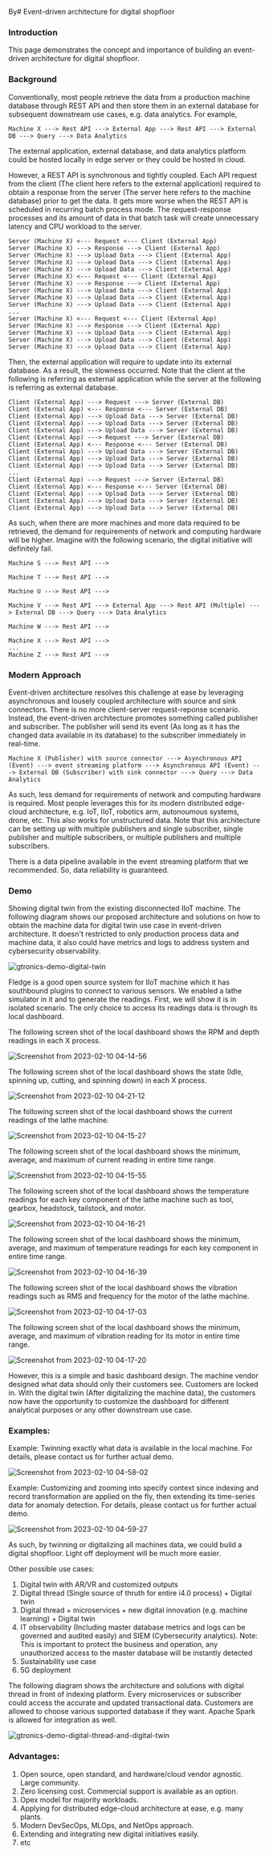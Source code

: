 By# Event-driven architecture for digital shopfloor

### Introduction
This page demonstrates the concept and importance of building an event-driven architecture for digital shopfloor.

### Background
Conventionally, most people retrieve the data from a production machine database through REST API and then store them in an external database for subsequent downstream use cases, e.g. data analytics. For example,

```
Machine X ---> Rest API ---> External App ---> Rest API ---> External DB ---> Query ---> Data Analytics
```

The external application, external database, and data analytics platform could be hosted locally in edge server or they could be hosted in cloud.

However, a REST API is synchronous and tightly coupled. Each API request from the client (The client here refers to the external application) required to obtain a response from the server (The server here refers to the machine database) prior to get the data. It gets more worse when the REST API is scheduled in recurring batch process mode. The request-response processes and its amount of data in that batch task will create unnecessary latency and CPU workload to the server.

```
Server (Machine X) <--- Request <--- Client (External App)
Server (Machine X) ---> Response ---> Client (External App)
Server (Machine X) ---> Upload Data ---> Client (External App)
Server (Machine X) ---> Upload Data ---> Client (External App)
Server (Machine X) ---> Upload Data ---> Client (External App)
Server (Machine X) <--- Request <--- Client (External App)
Server (Machine X) ---> Response ---> Client (External App)
Server (Machine X) ---> Upload Data ---> Client (External App)
Server (Machine X) ---> Upload Data ---> Client (External App)
Server (Machine X) ---> Upload Data ---> Client (External App)
...
Server (Machine X) <--- Request <--- Client (External App)
Server (Machine X) ---> Response ---> Client (External App)
Server (Machine X) ---> Upload Data ---> Client (External App)
Server (Machine X) ---> Upload Data ---> Client (External App)
Server (Machine X) ---> Upload Data ---> Client (External App)
```

Then, the external application will require to update into its external database. As a result, the slowness occurred. Note that the client at the following is referring as external application while the server at the following is referring as external database.

```
Client (External App) ---> Request ---> Server (External DB)
Client (External App) <--- Response <--- Server (External DB)
Client (External App) ---> Upload Data ---> Server (External DB)
Client (External App) ---> Upload Data ---> Server (External DB)
Client (External App) ---> Upload Data ---> Server (External DB)
Client (External App) ---> Request ---> Server (External DB)
Client (External App) <--- Response <--- Server (External DB)
Client (External App) ---> Upload Data ---> Server (External DB)
Client (External App) ---> Upload Data ---> Server (External DB)
Client (External App) ---> Upload Data ---> Server (External DB)
...
Client (External App) ---> Request ---> Server (External DB)
Client (External App) <--- Response <--- Server (External DB)
Client (External App) ---> Upload Data ---> Server (External DB)
Client (External App) ---> Upload Data ---> Server (External DB)
Client (External App) ---> Upload Data ---> Server (External DB)
```

As such, when there are more machines and more data required to be retrieved, the demand for requirements of network and computing hardware will be higher. Imagine with the following scenario, the digital initiative will definitely fail.

```
Machine S ---> Rest API ---> 

Machine T ---> Rest API --->

Machine U ---> Rest API --->

Machine V ---> Rest API ---> External App ---> Rest API (Multiple) ---> External DB ---> Query ---> Data Analytics

Machine W ---> Rest API ---> 

Machine X ---> Rest API ---> 
...
Machine Z ---> Rest API ---> 
```

### Modern Approach
Event-driven architecture resolves this challenge at ease by leveraging asynchronous and lousely coupled architecture with source and sink connectors. There is no more client-server request-reponse scenario. Instead, the event-driven architecture promotes something called publisher and subscriber. The publisher will send its event (As long as it has the changed data available in its database) to the subscriber immediately in real-time.

```
Machine X (Publisher) with source connector ---> Asynchronous API (Event) ---> event streaming platform ---> Asynchronous API (Event) ---> External DB (Subscriber) with sink connector ---> Query ---> Data Analytics
```

As such, less demand for requirements of network and computing hardware is required. Most people leverages this for its modern distributed edge-cloud architecture, e.g. IoT, IIoT, robotics arm, autonoumous systems, drone, etc. This also works for unstructured data. Note that this architecture can be setting up with multiple publishers and single subscriber, single publisher and multiple subscribers, or multiple publishers and multiple subscribers.

There is a data pipeline available in the event streaming platform that we recommended. So, data reliability is guaranteed.

### Demo
Showing digital twin from the existing disconnected IIoT machine. The following diagram shows our proposed architecture and solutions on how to obtain the machine data for digital twin use case in event-driven architecture. It doesn't restricted to only production process data and machine data, it also could have metrics and logs to address system and cybersecurity observability.

![gtronics-demo-digital-twin](https://user-images.githubusercontent.com/107167692/217925435-a9e97193-e167-4d56-b107-65d371f18de0.png)

Fledge is a good open source system for IIoT machine which it has southbound plugins to connect to various sensors. We enabled a lathe simulator in it and to generate the readings. First, we will show it is in isolated scenario. The only choice to access its readings data is through its local dashboard.

The following screen shot of the local dashboard shows the RPM and depth readings in each X process.

![Screenshot from 2023-02-10 04-14-56](https://user-images.githubusercontent.com/107167692/217927586-8c59f74f-e5ff-49c8-b953-76eee8c5074f.png)

The following screen shot of the local dashboard shows the state (Idle, spinning up, cutting, and spinning down) in each X process. 

![Screenshot from 2023-02-10 04-21-12](https://user-images.githubusercontent.com/107167692/217928232-a246a236-4941-4680-9e41-5b4f03fcc5f1.png)

The following screen shot of the local dashboard shows the current readings of the lathe machine.

![Screenshot from 2023-02-10 04-15-27](https://user-images.githubusercontent.com/107167692/217928471-1627bcdf-7623-4cbb-abbb-1804450631d3.png)

The following screen shot of the local dashboard shows the minimum, average, and maximum of current reading in entire time range.

![Screenshot from 2023-02-10 04-15-55](https://user-images.githubusercontent.com/107167692/217928825-1d33b2e7-5fa0-4f24-8378-ace8817c9b17.png)

The following screen shot of the local dashboard shows the temperature readings for each key component of the lathe machine such as tool, gearbox, headstock, tailstock, and motor.

![Screenshot from 2023-02-10 04-16-21](https://user-images.githubusercontent.com/107167692/217928925-1697727b-3bda-41b9-a355-79c96d3e5aaa.png)

The following screen shot of the local dashboard shows the minimum, average, and maximum of temperature readings for each key component in entire time range.

![Screenshot from 2023-02-10 04-16-39](https://user-images.githubusercontent.com/107167692/217929145-3b2c45f8-7a1f-47ef-a444-eef968e3dadc.png)

The following screen shot of the local dashboard shows the vibration readings such as RMS and frequency for the motor of the lathe machine.

![Screenshot from 2023-02-10 04-17-03](https://user-images.githubusercontent.com/107167692/217929300-85fb9235-f415-40cd-a8cb-183662cbcbe5.png)

The following screen shot of the local dashboard shows the minimum, average, and maximum of vibration reading for its motor in entire time range.

![Screenshot from 2023-02-10 04-17-20](https://user-images.githubusercontent.com/107167692/217929457-4998d6ef-3dc9-41ec-9aa7-ee7caf056419.png)

However, this is a simple and basic dashboard design. The machine vendor designed what data should only their customers see. Customers are locked in. With the digital twin (After digitalizing the machine data), the customers now have the opportunity to customize the dashboard for different analytical purposes or any other downstream use case.

### Examples:

Example: Twinning exactly what data is available in the local machine. For details, please contact us for further actual demo.

![Screenshot from 2023-02-10 04-58-02](https://user-images.githubusercontent.com/107167692/217937683-59c3b12f-7e05-461a-8f56-d14fb6265c21.png)

Example: Customizing and zooming into specify context since indexing and record transformation are applied on the fly, then extending its time-series data for anomaly detection. For details, please contact us for further actual demo.

![Screenshot from 2023-02-10 04-59-27](https://user-images.githubusercontent.com/107167692/217937941-57dc6f9b-c789-4c11-88df-38dc18fc2732.png)

As such, by twinning or digitalizing all machines data, we could build a digital shopfloor. Light off deployment will be much more easier.

Other possible use cases:
1. Digital twin with AR/VR and customized outputs
2. Digital thread (Single source of thruth for entire i4.0 process) + Digital twin
3. Digital thread + microservices + new digital innovation (e.g. machine learning) + Digital twin
4. IT observability (Including master database metrics and logs can be governed and audited easily) and SIEM (Cybersecurity analytics). Note: This is important to protect the business and operation, any unauthorized access to the master database will be instantly detected 
5. Sustainability use case 
6. 5G deployment 

The following diagram shows the architecture and solutions with digital thread in front of indexing platform. Every microservices or subscriber could access the accurate and updated transactional data. Customers are allowed to choose various supported database if they want. Apache Spark is allowed for integration as well.

![gtronics-demo-digital-thread-and-digital-twin](https://user-images.githubusercontent.com/107167692/217938543-08e6552a-32e8-44dd-8eb1-c139ac0c0752.png)

### Advantages:
1. Open source, open standard, and hardware/cloud vendor agnostic. Large community.
2. Zero licensing cost. Commercial support is available as an option.
3. Opex model for majority workloads.
4. Applying for distributed edge-cloud architecture at ease, e.g. many plants.
5. Modern DevSecOps, MLOps, and NetOps approach.
6. Extending and integrating new digital initiatives easily.
7. etc

